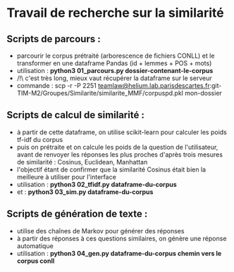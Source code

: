 # Travail de recherche sur la similarité

## Scripts de parcours :
 - parcourir le corpus prétraité (arborescence de fichiers CONLL) et le transformer en une dataframe Pandas (id + lemmes + POS + mots)
 - utilisation : **python3 01_parcours.py dossier-contenant-le-corpus**
 - /!\ c'est très long, mieux vaut récupérer la dataframe sur le serveur
 - commande : scp -r -P 2251 teamlaw@helium.lab.parisdescartes.fr:git-TIM-M2/Groupes/Similarite/similarite_MMF/corpuspd.pkl mon-dossier
## Scripts de calcul de similarité :
 - à partir de cette dataframe, on utilise scikit-learn pour calculer les poids tf-idf du corpus
 - puis on prétraite et on calcule les poids de la question de l'utilisateur, avant de renvoyer les réponses les plus proches d'après trois mesures de similarité : Cosinus, Euclidean, Manhattan
 - l'objectif étant de confirmer que la similarité Cosinus était bien la meilleure à utiliser pour l'interface
 - utilisation : **python3 02_tfidf.py dataframe-du-corpus**
 - et : **python3 03_sim.py dataframe-du-corpus**
## Scripts de génération de texte :
 - utilise des chaînes de Markov pour générer des réponses
 - à partir des réponses à ces questions similaires, on génère une réponse automatique
 - utilisation : **python3 04_gen.py dataframe-du-corpus chemin vers le corpus conll**
